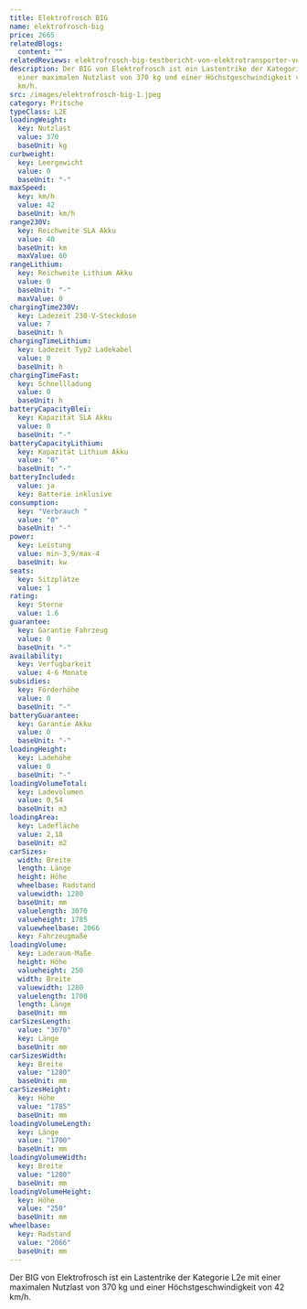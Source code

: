 ```yaml
---
title: Elektrofrosch BIG
name: elektrofrosch-big
price: 2665
relatedBlogs:
  content: ""
relatedReviews: elektrofrosch-big-testbericht-von-elektrotransporter-vergleich
description: Der BIG von Elektrofrosch ist ein Lastentrike der Kategorie L2e mit
  einer maximalen Nutzlast von 370 kg und einer Höchstgeschwindigkeit von 42
  km/h.
src: /images/elektrofrosch-big-1.jpeg
category: Pritsche
typeClass: L2E
loadingWeight:
  key: Nutzlast
  value: 370
  baseUnit: kg
curbweight:
  key: Leergewicht
  value: 0
  baseUnit: "-"
maxSpeed:
  key: km/h
  value: 42
  baseUnit: km/h
range230V:
  key: Reichweite SLA Akku
  value: 40
  baseUnit: km
  maxValue: 60
rangeLithium:
  key: Reichweite Lithium Akku
  value: 0
  baseUnit: "-"
  maxValue: 0
chargingTime230V:
  key: Ladezeit 230-V-Steckdose
  value: 7
  baseUnit: h
chargingTimeLithium:
  key: Ladezeit Typ2 Ladekabel
  value: 0
  baseUnit: h
chargingTimeFast:
  key: Schnellladung
  value: 0
  baseUnit: h
batteryCapacityBlei:
  key: Kapazität SLA Akku
  value: 0
  baseUnit: "-"
batteryCapacityLithium:
  key: Kapazität Lithium Akku
  value: "0"
  baseUnit: "-"
batteryIncluded:
  value: ja
  key: Batterie inklusive
consumption:
  key: "Verbrauch "
  value: "0"
  baseUnit: "-"
power:
  key: Leistung
  value: min-3,9/max-4
  baseUnit: kw
seats:
  key: Sitzplätze
  value: 1
rating:
  key: Sterne
  value: 1.6
guarantee:
  key: Garantie Fahrzeug
  value: 0
  baseUnit: "-"
availability:
  key: Verfügbarkeit
  value: 4-6 Monate
subsidies:
  key: Förderhöhe
  value: 0
  baseUnit: "-"
batteryGuarantee:
  key: Garantie Akku
  value: 0
  baseUnit: "-"
loadingHeight:
  key: Ladehöhe
  value: 0
  baseUnit: "-"
loadingVolumeTotal:
  key: Ladevolumen
  value: 0,54
  baseUnit: m3
loadingArea:
  key: Ladefläche
  value: 2,18
  baseUnit: m2
carSizes:
  width: Breite
  length: Länge
  height: Höhe
  wheelbase: Radstand
  valuewidth: 1280
  baseUnit: mm
  valuelength: 3070
  valueheight: 1785
  valuewheelbase: 2066
  key: Fahrzeugmaße
loadingVolume:
  key: Laderaum-Maße
  height: Höhe
  valueheight: 250
  width: Breite
  valuewidth: 1280
  valuelength: 1700
  length: Länge
  baseUnit: mm
carSizesLength:
  value: "3070"
  key: Länge
  baseUnit: mm
carSizesWidth:
  key: Breite
  value: "1280"
  baseUnit: mm
carSizesHeight:
  key: Höhe
  value: "1785"
  baseUnit: mm
loadingVolumeLength:
  key: Länge
  value: "1700"
  baseUnit: mm
loadingVolumeWidth:
  key: Breite
  value: "1280"
  baseUnit: mm
loadingVolumeHeight:
  key: Höhe
  value: "250"
  baseUnit: mm
wheelbase:
  key: Radstand
  value: "2066"
  baseUnit: mm
---
```

Der BIG von Elektrofrosch ist ein Lastentrike der Kategorie L2e mit einer maximalen Nutzlast von 370 kg und einer Höchstgeschwindigkeit von 42 km/h.